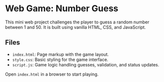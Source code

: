 # Web Game: Number Guess

This mini web project challenges the player to guess a random number between 1 and 50. It is built using vanilla HTML, CSS, and JavaScript.

## Files

- `index.html`: Page markup with the game layout.
- `style.css`: Basic styling for the game interface.
- `script.js`: Game logic handling guesses, validation, and status updates.

Open `index.html` in a browser to start playing.
